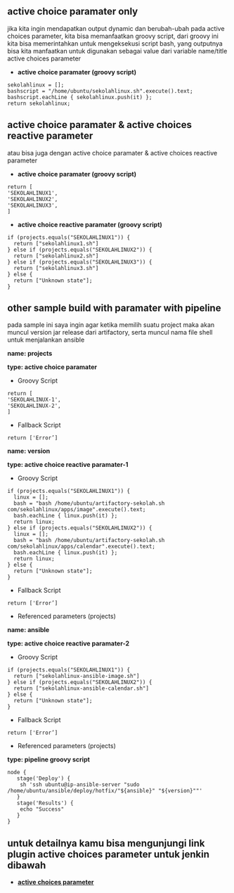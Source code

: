 ## active choice paramater only
jika kita ingin mendapatkan output dynamic dan berubah-ubah pada  active choices parameter, kita bisa memanfaatkan groovy script, dari groovy ini kita bisa memerintahkan untuk mengeksekusi script bash, yang outputnya bisa kita manfaatkan untuk digunakan sebagai value dari variable name/title active choices parameter
* **active choice paramater (groovy script)**
```
sekolahlinux = [];
bashscript = "/home/ubuntu/sekolahlinux.sh".execute().text;
bashscript.eachLine { sekolahlinux.push(it) };
return sekolahlinux;
```		
## active choice paramater & active choices reactive parameter
atau bisa juga dengan active choice paramater & active choices reactive parameter
* **active choice paramater (groovy script)**
```
return [
'SEKOLAHLINUX1',
'SEKOLAHLINUX2',
'SEKOLAHLINUX3',
]
```
* **active choice reactive paramater (groovy script)**
```
if (projects.equals("SEKOLAHLINUX1")) {
  return ["sekolahlinux1.sh"]
} else if (projects.equals("SEKOLAHLINUX2")) {
  return ["sekolahlinux2.sh"]
} else if (projects.equals("SEKOLAHLINUX3")) {
  return ["sekolahlinux3.sh"]
} else {
  return ["Unknown state"];
}
```

## other sample build with paramater with pipeline
pada sample ini saya ingin agar ketika memilih suatu project maka akan muncul version jar release dari artifactory, serta muncul nama file shell untuk menjalankan ansible

**name: projects**

**type: active choice paramater**
* Groovy Script
```
return [
'SEKOLAHLINUX-1',
'SEKOLAHLINUX-2',
]
```
* Fallback Script
```
return ['Error’]
```

**name: version**

**type: active choice reactive paramater-1**
* Groovy Script
```
if (projects.equals("SEKOLAHLINUX1")) {
  linux = [];
  bash = "bash /home/ubuntu/artifactory-sekolah.sh com/sekolahlinux/apps/image".execute().text;
  bash.eachLine { linux.push(it) };
  return linux;
} else if (projects.equals("SEKOLAHLINUX2")) {
  linux = [];
  bash = "bash /home/ubuntu/artifactory-sekolah.sh com/sekolahlinux/apps/calendar".execute().text;
  bash.eachLine { linux.push(it) };
  return linux;
} else {
  return ["Unknown state"];
}
```
* Fallback Script
```
return ['Error’]
```
* Referenced parameters (projects)


**name: ansible**

**type: active choice reactive paramater-2**
* Groovy Script
```
if (projects.equals("SEKOLAHLINUX1")) {
  return ["sekolahlinux-ansible-image.sh"]
} else if (projects.equals("SEKOLAHLINUX2")) {
  return ["sekolahlinux-ansible-calendar.sh"]
} else {
  return ["Unknown state"];
}
```
* Fallback Script
```
return ['Error’]
```
* Referenced parameters (projects)


**type: pipeline groovy script**
```
node {
   stage('Deploy') {
    sh 'ssh ubuntu@ip-ansible-server "sudo /home/ubuntu/ansible/deploy/hotfix/"${ansible}" "${version}""'
   }
   stage('Results') {
    echo "Success"   
   }
}
```

## untuk detailnya kamu bisa mengunjungi link plugin active choices parameter untuk jenkin dibawah
* **[active choices parameter](https://wiki.jenkins.io/display/JENKINS/Active+Choices+Plugin)**


